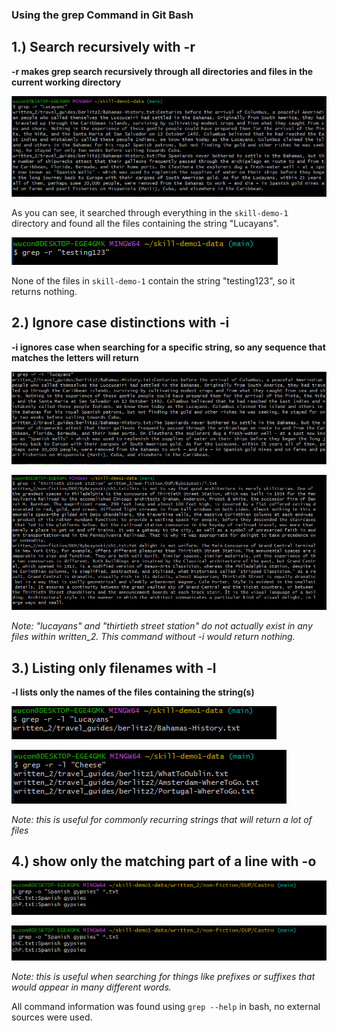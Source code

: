 ### Using the grep Command in Git Bash

## 1.) Search recursively with -r 
**-r makes grep search recursively through all directories and files in the current working directory**

![image](/assets/report-3/first-r.PNG)

As you can see, it searched through everything in the `skill-demo-1` directory and found all the files containing the string "Lucayans".

![image](/assets/report-3/second-r.PNG)

None of the files in `skill-demo-1` contain the string "testing123", so it returns nothing.


## 2.) Ignore case distinctions with -i
**-i ignores case when searching for a specific string, so any sequence that matches the letters will return**

![image](/assets/report-3/first-i.PNG)


![image](/assets/report-3/second-i.PNG)

*Note: "lucayans" and "thirtieth street station" do not actually exist in any files within written_2. This command without -i would return nothing.*

## 3.) Listing only filenames with -l
**-l lists only the names of the files containing the string(s)**

![image](/assets/report-3/first-l.PNG)

![image](/assets/report-3/second-l.PNG)

*Note: this is useful for commonly recurring strings that will return a lot of files*

## 4.) show only the matching part of a line with -o

![image](/assets/report-3/first-o.PNG)

![image](/assets/report-3/first-o.PNG)

*Note: this is useful when searching for things like prefixes or suffixes that would appear in many different words.*

All command information was found using `grep --help` in bash, no external sources were used.
